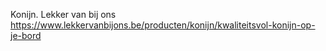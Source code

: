 Konijn. Lekker van bij ons https://www.lekkervanbijons.be/producten/konijn/kwaliteitsvol-konijn-op-je-bord   